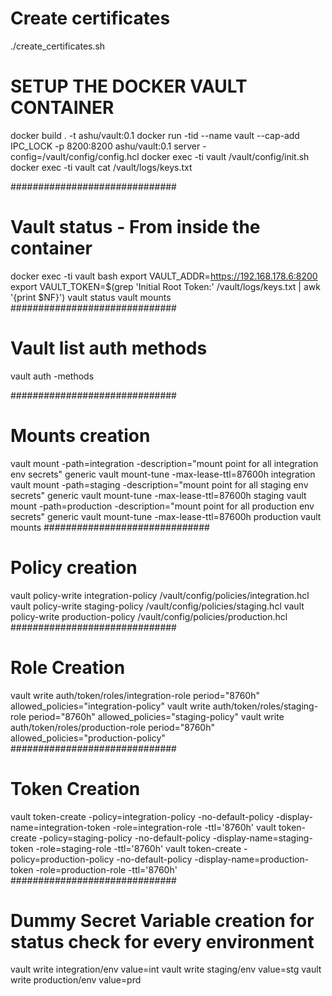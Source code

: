 # Create certificates
./create_certificates.sh
# SETUP THE DOCKER VAULT CONTAINER
docker build . -t ashu/vault:0.1
docker run -tid --name vault --cap-add IPC_LOCK -p 8200:8200 ashu/vault:0.1 server -config=/vault/config/config.hcl
docker exec -ti vault /vault/config/init.sh
docker exec -ti vault cat /vault/logs/keys.txt

##############################
# Vault status - From inside the container
docker exec -ti vault bash
export VAULT_ADDR=https://192.168.178.6:8200
export VAULT_TOKEN=$(grep 'Initial Root Token:' /vault/logs/keys.txt | awk '{print $NF}')
vault status
vault mounts
##############################
# Vault list auth methods
vault auth -methods

##############################
# Mounts creation
vault mount -path=integration -description="mount point for all integration env secrets" generic
vault mount-tune -max-lease-ttl=87600h integration
vault mount -path=staging -description="mount point for all staging env secrets" generic
vault mount-tune -max-lease-ttl=87600h staging
vault mount -path=production -description="mount point for all production env secrets" generic
vault mount-tune -max-lease-ttl=87600h production
vault mounts
##############################
# Policy creation
vault policy-write integration-policy /vault/config/policies/integration.hcl
vault policy-write staging-policy /vault/config/policies/staging.hcl
vault policy-write production-policy /vault/config/policies/production.hcl
##############################
# Role Creation
vault write auth/token/roles/integration-role period="8760h" allowed_policies="integration-policy"
vault write auth/token/roles/staging-role period="8760h" allowed_policies="staging-policy"
vault write auth/token/roles/production-role period="8760h" allowed_policies="production-policy"
##############################
# Token Creation
vault token-create -policy=integration-policy -no-default-policy -display-name=integration-token -role=integration-role  -ttl='8760h'
vault token-create -policy=staging-policy -no-default-policy -display-name=staging-token -role=staging-role  -ttl='8760h'
vault token-create -policy=production-policy -no-default-policy -display-name=production-token -role=production-role  -ttl='8760h'
##############################
# Dummy Secret Variable creation for status check for every environment
vault write integration/env value=int
vault write staging/env value=stg
vault write production/env value=prd
